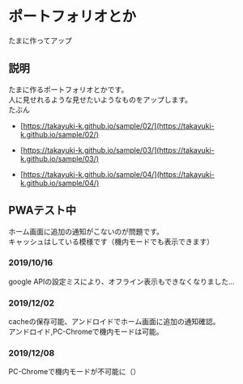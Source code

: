 # ポートフォリオとか
たまに作ってアップ  

## 説明
たまに作るポートフォリオとかです。  
人に見せれるような見せたいようなものをアップします。  
たぶん  

 - [https://takayuki-k.github.io/sample/02/](https://takayuki-k.github.io/sample/02/)  

 - [https://takayuki-k.github.io/sample/03/](https://takayuki-k.github.io/sample/03/)  

 - [https://takayuki-k.github.io/sample/04/](https://takayuki-k.github.io/sample/04/)  

## PWAテスト中  
ホーム画面に追加の通知がこないのが問題です。  
キャッシュはしている模様です（機内モードでも表示できます）  

### 2019/10/16  
google APIの設定ミスにより、オフライン表示もできなくなりました...  

### 2019/12/02  
cacheの保存可能、アンドロイドでホーム画面に追加の通知確認。  
アンドロイド,PC-Chromeで機内モードは可能。  

### 2019/12/08  
PC-Chromeで機内モードが不可能に（）  

